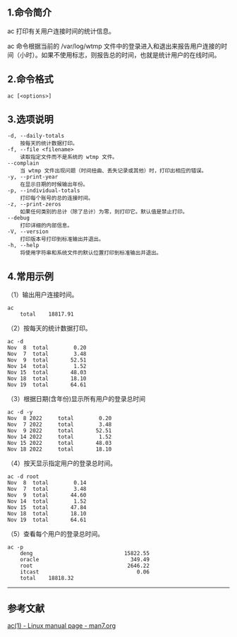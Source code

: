 ## 1.命令简介
ac 打印有关用户连接时间的统计信息。

ac 命令根据当前的 /var/log/wtmp 文件中的登录进入和退出来报告用户连接的时间（小时）。如果不使用标志，则报告总的时间，也就是统计用户的在线时间。

## 2.命令格式
```shell
ac [<options>]
```
## 3.选项说明
```
-d, --daily-totals
	按每天的统计数据打印。 
-f, --file <filename>
	读取指定文件而不是系统的 wtmp 文件。
--complain
	当 wtmp 文件出现问题（时间扭曲、丢失记录或其他）时，打印出相应的错误。
-y, --print-year
	在显示日期的时候输出年份。 
-p, --individual-totals
	打印每个账号的总的连接时间。 
-z, --print-zeros
	如果任何类别的总计（除了总计）为零，则打印它。默认值是禁止打印。
--debug
	打印详细的内部信息。
-V, --version
	打印版本号打印到标准输出并退出。
-h, --help
	将使用字符串和系统文件的默认位置打印到标准输出并退出。
```
## 4.常用示例
（1）输出用户连接时间。
```shell
ac
	total    18817.91
```
（2）按每天的统计数据打印。
```
ac -d
Nov  8  total        0.20
Nov  7  total        3.48
Nov  9  total       52.51
Nov 14  total        1.52
Nov 15  total       48.03
Nov 18  total       18.10
Nov 19  total       64.61
```

（3）根据日期(含年份)显示所有用户的登录总时间
```shell
ac -d -y
Nov  8 2022     total        0.20
Nov  7 2022     total        3.48
Nov  9 2022     total       52.51
Nov 14 2022     total        1.52
Nov 15 2022     total       48.03
Nov 18 2022     total       18.10
```

（4）按天显示指定用户的登录总时间。
```shell
ac -d root
Nov  8  total        0.14
Nov  7  total        3.48
Nov  9  total       44.60
Nov 14  total        1.52
Nov 15  total       47.84
Nov 18  total       18.10
Nov 19  total       64.61
```

（5）查看每个用户的登录总时间。
```shell
ac -p
	deng                             15822.55
	oracle                             349.49
	root                              2646.22
	itcast                               0.06
	total    18818.32
```

---
## 参考文献
[ac(1) - Linux manual page - man7.org](https://man7.org/linux/man-pages/man1/ac.1.html)


